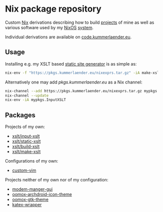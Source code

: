 # Nix package repository

Custom [Nix](https://nixos.org/nix/) derivations describing how to build [projects](https://tree.kummerlaender.eu/projects) of mine as well as various software used by my [NixOS](https://code.kummerlaender.eu/nixos_system) [system](https://code.kummerlaender.eu/nixos_home).

Individual derivations are available on [code.kummerlaender.eu](https://code.kummerlaender.eu/pkgs/).

## Usage

Installing e.g. my XSLT based [static site generator](https://tree.kummerlaender.eu/projects/xslt) is as simple as:

```sh
nix-env -f "https://pkgs.kummerlaender.eu/nixexprs.tar.gz" -iA make-xslt
```

Alternatively one may add _pkgs.kummerlaender.eu_ as a Nix channel:

```sh
nix-channel --add https://pkgs.kummerlaender.eu/nixexprs.tar.gz mypkgs
nix-channel --update
nix-env -iA mypkgs.InputXSLT
```

## Packages

Projects of my own:

* [xslt/input-xslt](http://tree.kummerlaender.eu/projects/xslt/input_xslt/)
* [xslt/static-xslt](http://tree.kummerlaender.eu/projects/xslt/static_xslt/)
* [xslt/build-xslt](http://tree.kummerlaender.eu/projects/xslt/build_xslt/)
* [xslt/make-xslt](https://code.kummerlaender.eu/pkgs/tree/pkgs/xslt/make-xslt/default.nix)

Configurations of my own:

* [custom-vim](https://code.kummerlaender.eu/pkgs/tree/pkgs/custom-vim)

Projects neither of my own nor of my configuration:

* [modem-manger-gui](https://linuxonly.ru/page/modem-manager-gui)
* [oomox-archdroid-icon-theme](https://github.com/themix-project/oomox)
* [oomox-gtk-theme](https://github.com/themix-project/oomox)
* [katex-wrapper](https://code.kummerlaender.eu/pkgs/tree/pkgs/katex-wrapper/default.nix)
